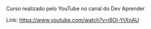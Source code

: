 Curso realizado pelo YouTube no canal do Dev Aprender

Link: https://www.youtube.com/watch?v=i6Oi-YtXnAU
